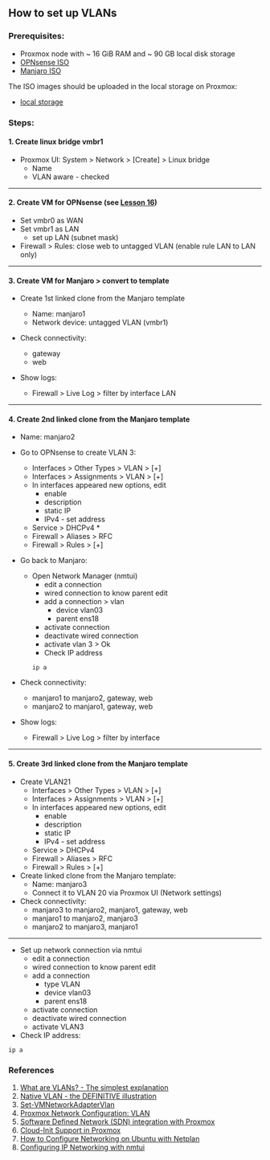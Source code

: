 ## How to set up VLANs ##

### Prerequisites: ### 
- Proxmox node with ~ 16 GiB RAM and ~ 90 GB local disk storage
- [OPNsense ISO](https://mirror.fra10.de.leaseweb.net/opnsense/releases/22.7/OPNsense-22.7-OpenSSL-dvd-amd64.iso.bz2)
- [Manjaro ISO](https://download.manjaro.org/kde/22.0/manjaro-kde-22.0-minimal-221224-linux61.iso)

The ISO images should be uploaded in the local storage on Proxmox:
- [local storage](./images/local_storage.png)

### Steps: ### 

#### 1. Create linux bridge vmbr1
* Proxmox UI: System > Network > [Create] > Linux bridge
  - Name
  - VLAN aware - checked
---------------------------------------------------------------------------
#### 2. Create VM for OPNsense (see [Lesson 16](../16_networks_ssl-termination_self-signed_cert_04-oct-2022))
* Set vmbr0 as WAN
* Set vmbr1 as LAN
    - set up LAN (subnet mask)
* Firewall > Rules: close web to untagged VLAN (enable rule LAN to LAN only)
---------------------------------------------------------------------------
#### 3. Create VM for Manjaro > convert to template
* Create 1st linked clone from the Manjaro template
  - Name: manjaro1
  - Network device: untagged VLAN (vmbr1)

* Check connectivity:
  - gateway
  - web

* Show logs:
  - Firewall > Live Log > filter by interface LAN
---------------------------------------------------------------------------
#### 4. Create 2nd linked clone from the Manjaro template
- Name: manjaro2

* Go to OPNsense to create VLAN 3:
  - Interfaces > Other Types > VLAN > [+]
  - Interfaces > Assignments > VLAN > [+]
  - In interfaces appeared new options, edit
    - enable
    - description
    - static IP
    - IPv4 - set address
  - Service > DHCPv4 *
  - Firewall > Aliases > RFC
  - Firewall > Rules > [+]
* Go back to Manjaro:
  - Open Network Manager (nmtui)
    - edit a connection
    - wired connection to know parent edit
    - add a connection > vlan
      - device vlan03
      - parent ens18
    - activate connection
    - deactivate wired connection
    - activate vlan 3 > Ok
    - Check IP address
    ```
    ip a
    ```

* Check connectivity:
  - manjaro1 to manjaro2, gateway, web
  - manjaro2 to manjaro1, gateway, web
* Show logs:
  - Firewall > Live Log > filter by interface

---------------------------------------------------------------------------
#### 5. Create 3rd linked clone from the Manjaro template
* Create VLAN21
  - Interfaces > Other Types > VLAN > [+]
  - Interfaces > Assignments > VLAN > [+]
  - In interfaces appeared new options, edit
    - enable
    - description
    - static IP
    - IPv4 - set address
  - Service > DHCPv4
  - Firewall > Aliases > RFC
  - Firewall > Rules > [+]
* Create linked clone from the Manjaro template:
  - Name: manjaro3
  - Connect it to VLAN 20 via Proxmox UI (Network settings)
* Check connectivity:
  - manjaro3 to manjaro2, manjaro1, gateway, web
  - manjaro1 to manjaro2, manjaro3
  - manjaro2 to manjaro3, manjaro1
---------------------------------------------------------------------------
- Set up network connection via nmtui
  - edit a connection
  - wired connection to know parent edit
  - add a connection
    - type VLAN 
    - device vlan03
    - parent ens18
  - activate connection
  - deactivate wired connection
  - activate VLAN3
- Check IP address:
```
ip a
```

### References ###

1. [What are VLANs? - The simplest explanation](https://www.youtube.com/watch?v=MmwF1oHOvmg)
2. [Native VLAN - the DEFINITIVE illustration](https://www.youtube.com/watch?v=Fmq1E1Qr2W4)
3. [Set-VMNetworkAdapterVlan](https://learn.microsoft.com/en-us/powershell/module/hyper-v/set-vmnetworkadaptervlan?view=windowsserver2022-ps)
4. [Proxmox Network Configuration: VLAN](https://pve.proxmox.com/wiki/Network_Configuration#_vlan_802_1q)
5. [Software Defined Network (SDN) integration with Proxmox](https://pve.proxmox.com/pve-docs/chapter-pvesdn.html)
6. [Cloud-Init Support in Proxmox](https://pve.proxmox.com/wiki/Cloud-Init_Support)
7. [How to Configure Networking on Ubuntu with Netplan](https://vitux.com/how-to-configure-networking-with-netplan-on-ubuntu/)
8. [Configuring IP Networking with nmtui](https://access.redhat.com/documentation/en-us/red_hat_enterprise_linux/7/html/networking_guide/sec-configuring_ip_networking_with_nmtui)